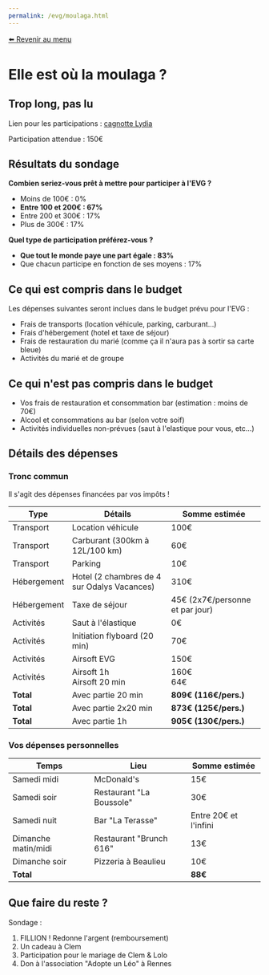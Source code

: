 ```yaml
---
permalink: /evg/moulaga.html
---
```


[⬅️ Revenir au menu](/evg.html)

# Elle est où la moulaga ?

## Trop long, pas lu

Lien pour les participations : [cagnotte Lydia](https://lydia-app.com/collect/33513-evg-clement/fr)

Participation attendue : 150€

## Résultats du sondage

**Combien seriez-vous prêt à mettre pour participer à l'EVG ?**

- Moins de 100€ : 0%
- **Entre 100 et 200€ : 67%**
- Entre 200 et 300€ : 17%
- Plus de 300€ : 17%

**Quel type de participation préférez-vous ?**

- **Que tout le monde paye une part égale : 83%**
- Que chacun participe en fonction de ses moyens : 17%

## Ce qui est compris dans le budget

Les dépenses suivantes seront inclues dans le budget prévu pour l'EVG :

- Frais de transports (location véhicule, parking, carburant...)
- Frais d'hébergement (hotel et taxe de séjour)
- Frais de restauration du marié (comme ça il n'aura pas à sortir sa carte bleue)
- Activités du marié et de groupe

## Ce qui n'est pas compris dans le budget

- Vos frais de restauration et consommation bar (estimation : moins de 70€)
- Alcool et consommations au bar (selon votre soif)
- Activités individuelles non-prévues (saut à l'elastique pour vous, etc...)

## Détails des dépenses

### Tronc commun

Il s'agit des dépenses financées par vos impôts !

Type | Détails | Somme estimée
---- | ------- | -------------
Transport | Location véhicule | 100€
Transport | Carburant (300km à 12L/100 km) | 60€
Transport | Parking | 10€
Hébergement | Hotel (2 chambres de 4 sur Odalys Vacances) | 310€
Hébergement | Taxe de séjour | 45€ (2x7€/personne et par jour)
Activités | Saut à l'élastique | 0€
Activités | Initiation flyboard (20 min) | 70€
Activités | Airsoft EVG | 150€
Activités | Airsoft 1h<br>Airsoft 20 min | 160€<br>64€
**Total** | Avec partie 20 min | **809€ (116€/pers.)**
**Total** | Avec partie 2x20 min | **873€ (125€/pers.)**
**Total** | Avec partie 1h | **905€ (130€/pers.)**

### Vos dépenses personnelles

Temps | Lieu | Somme estimée
----- | ---- | -------------
Samedi midi | McDonald's | 15€
Samedi soir | Restaurant "La Boussole" | 30€
Samedi nuit | Bar "La Terasse" | Entre 20€ et l'infini
Dimanche matin/midi | Restaurant "Brunch 616" | 13€
Dimanche soir | Pizzeria à Beaulieu | 10€
**Total** | | **88€**

## Que faire du reste ?

Sondage : 

1. FILLION ! Redonne l'argent (remboursement)
2. Un cadeau à Clem
3. Participation pour le mariage de Clem & Lolo
4. Don à l'association "Adopte un Léo" à Rennes

